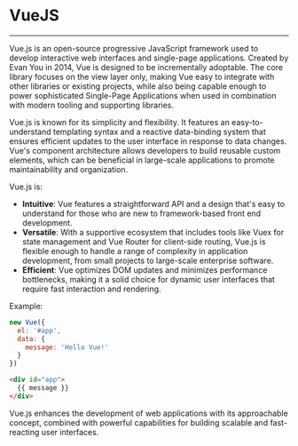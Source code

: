 # VueJS

---

Vue.js is an open-source progressive JavaScript framework used to develop interactive web interfaces and single-page applications. Created by Evan You in 2014, Vue is designed to be incrementally adoptable. The core library focuses on the view layer only, making Vue easy to integrate with other libraries or existing projects, while also being capable enough to power sophisticated Single-Page Applications when used in combination with modern tooling and supporting libraries.

Vue.js is known for its simplicity and flexibility. It features an easy-to-understand templating syntax and a reactive data-binding system that ensures efficient updates to the user interface in response to data changes. Vue's component architecture allows developers to build reusable custom elements, which can be beneficial in large-scale applications to promote maintainability and organization.

Vue.js is:

- **Intuitive**: Vue features a straightforward API and a design that's easy to understand for those who are new to framework-based front end development.
- **Versatile**: With a supportive ecosystem that includes tools like Vuex for state management and Vue Router for client-side routing, Vue.js is flexible enough to handle a range of complexity in application development, from small projects to large-scale enterprise software.
- **Efficient**: Vue optimizes DOM updates and minimizes performance bottlenecks, making it a solid choice for dynamic user interfaces that require fast interaction and rendering.

Example:
```javascript
new Vue({
  el: '#app',
  data: {
    message: 'Hello Vue!'
  }
})
```

```html
<div id="app">
  {{ message }}
</div>
```

Vue.js enhances the development of web applications with its approachable concept, combined with powerful capabilities for building scalable and fast-reacting user interfaces.